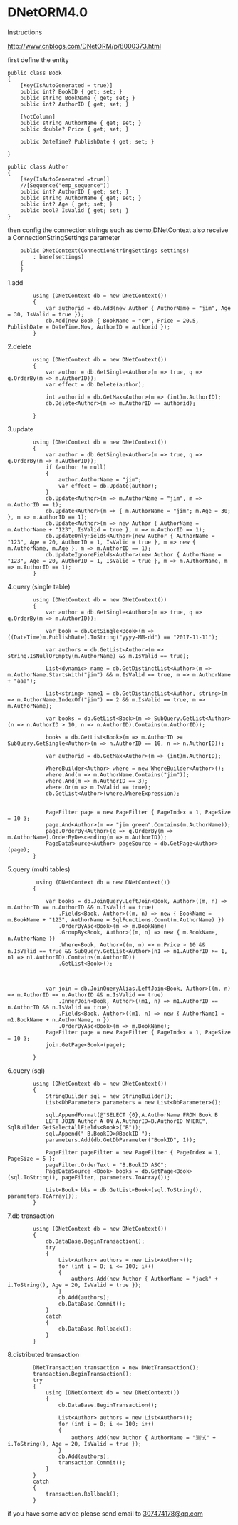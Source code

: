 # DNetORM4.0

Instructions

http://www.cnblogs.com/DNetORM/p/8000373.html

first define the entity

    public class Book
    {
        [Key(IsAutoGenerated = true)]
        public int? BookID { get; set; }
        public string BookName { get; set; }
        public int? AuthorID { get; set; }

        [NotColumn]
        public string AuthorName { get; set; }
        public double? Price { get; set; }

        public DateTime? PublishDate { get; set; }

    }

    public class Author
    {
        [Key(IsAutoGenerated =true)]
        //[Sequence("emp_sequence")]
        public int? AuthorID { get; set; }
        public string AuthorName { get; set; }
        public int? Age { get; set; }
        public bool? IsValid { get; set; }
    }
    
then config the connection strings such as demo,DNetContext also receive a ConnectionStringSettings parameter

        public DNetContext(ConnectionStringSettings settings)
            : base(settings)
        {
        }

1.add

            using (DNetContext db = new DNetContext())
            {
                var authorid = db.Add(new Author { AuthorName = "jim", Age = 30, IsValid = true });
                db.Add(new Book { BookName = "c#", Price = 20.5, PublishDate = DateTime.Now, AuthorID = authorid });
            }
            
2.delete

            using (DNetContext db = new DNetContext())
            {
                var author = db.GetSingle<Author>(m => true, q => q.OrderBy(m => m.AuthorID));
                var effect = db.Delete(author);

                int authorid = db.GetMax<Author>(m => (int)m.AuthorID);
                db.Delete<Author>(m => m.AuthorID == authorid);

            }

3.update

            using (DNetContext db = new DNetContext())
            {
                var author = db.GetSingle<Author>(m => true, q => q.OrderBy(m => m.AuthorID));
                if (author != null)
                {
                    author.AuthorName = "jim";
                    var effect = db.Update(author);
                }
                db.Update<Author>(m => m.AuthorName = "jim", m => m.AuthorID == 1);
                db.Update<Author>(m => { m.AuthorName = "jim"; m.Age = 30; }, m => m.AuthorID == 1);
                db.Update<Author>(m => new Author { AuthorName = m.AuthorName + "123", IsValid = true }, m => m.AuthorID == 1);
                db.UpdateOnlyFields<Author>(new Author { AuthorName = "123", Age = 20, AuthorID = 1, IsValid = true }, m => new { m.AuthorName, m.Age }, m => m.AuthorID == 1);
                db.UpdateIgnoreFields<Author>(new Author { AuthorName = "123", Age = 20, AuthorID = 1, IsValid = true }, m => m.AuthorName, m => m.AuthorID == 1);
            }
            
4.query (single table)

            using (DNetContext db = new DNetContext())
            {
                var author = db.GetSingle<Author>(m => true, q => q.OrderBy(m => m.AuthorID));

                var book = db.GetSingle<Book>(m => ((DateTime)m.PublishDate).ToString("yyyy-MM-dd") == "2017-11-11");

                var authors = db.GetList<Author>(m => string.IsNullOrEmpty(m.AuthorName) && m.IsValid == true);

                List<dynamic> name = db.GetDistinctList<Author>(m => m.AuthorName.StartsWith("jim") && m.IsValid == true, m => m.AuthorName + "aaa");

                List<string> name1 = db.GetDistinctList<Author, string>(m => m.AuthorName.IndexOf("jim") == 2 && m.IsValid == true, m => m.AuthorName);

                var books = db.GetList<Book>(m => SubQuery.GetList<Author>(n => n.AuthorID > 10, n => n.AuthorID).Contains(m.AuthorID));

                books = db.GetList<Book>(m => m.AuthorID >= SubQuery.GetSingle<Author>(n => n.AuthorID == 10, n => n.AuthorID));

                var authorid = db.GetMax<Author>(m => (int)m.AuthorID);

                WhereBuilder<Author> where = new WhereBuilder<Author>();
                where.And(m => m.AuthorName.Contains("jim"));
                where.And(m => m.AuthorID == 3);
                where.Or(m => m.IsValid == true);
                db.GetList<Author>(where.WhereExpression);


                PageFilter page = new PageFilter { PageIndex = 1, PageSize = 10 };
                page.And<Author>(m => "jim green".Contains(m.AuthorName));
                page.OrderBy<Author>(q => q.OrderBy(m => m.AuthorName).OrderByDescending(m => m.AuthorID));
                PageDataSource<Author> pageSource = db.GetPage<Author>(page);
            }
 5.query (multi tables)    
 
             using (DNetContext db = new DNetContext())
            {

                var books = db.JoinQuery.LeftJoin<Book, Author>((m, n) => m.AuthorID == n.AuthorID && n.IsValid == true)
                    .Fields<Book, Author>((m, n) => new { BookName = m.BookName + "123", AuthorName = SqlFunctions.Count(n.AuthorName) })
                    .OrderByAsc<Book>(m => m.BookName)
                    .GroupBy<Book, Author>((m, n) => new { m.BookName, n.AuthorName })
                    .Where<Book, Author>((m, n) => m.Price > 10 && n.IsValid == true && SubQuery.GetList<Author>(n1 => n1.AuthorID >= 1, n1 => n1.AuthorID).Contains(m.AuthorID))
                    .GetList<Book>();



                var join = db.JoinQueryAlias.LeftJoin<Book, Author>((m, n) => m.AuthorID == n.AuthorID && n.IsValid == true)
                    .InnerJoin<Book, Author>((m1, n) => m1.AuthorID == n.AuthorID && n.IsValid == true)
                    .Fields<Book, Author>((m1, n) => new { AuthorName1 = m1.BookName + n.AuthorName, n })
                    .OrderByAsc<Book>(m => m.BookName);
                PageFilter page = new PageFilter { PageIndex = 1, PageSize = 10 };
                join.GetPage<Book>(page);

            }
6.query (sql)

            using (DNetContext db = new DNetContext())
            {
                StringBuilder sql = new StringBuilder();
                List<DbParameter> parameters = new List<DbParameter>();

                sql.AppendFormat(@"SELECT {0},A.AuthorName FROM Book B 
                LEFT JOIN Author A ON A.AuthorID=B.AuthorID WHERE", SqlBuilder.GetSelectAllFields<Book>("B"));
                sql.Append(" B.BookID>@BookID ");
                parameters.Add(db.GetDbParameter("BookID", 1));

                PageFilter pageFilter = new PageFilter { PageIndex = 1, PageSize = 5 };
                pageFilter.OrderText = "B.BookID ASC";
                PageDataSource <Book> books = db.GetPage<Book>(sql.ToString(), pageFilter, parameters.ToArray());

                List<Book> bks = db.GetList<Book>(sql.ToString(), parameters.ToArray());
            }
7.db transaction

            using (DNetContext db = new DNetContext())
            {
                db.DataBase.BeginTransaction();
                try
                {
                    List<Author> authors = new List<Author>();
                    for (int i = 0; i <= 100; i++)
                    {
                        authors.Add(new Author { AuthorName = "jack" + i.ToString(), Age = 20, IsValid = true });
                    }
                    db.Add(authors);
                    db.DataBase.Commit();
                }
                catch
                {
                    db.DataBase.Rollback();
                }
            }
8.distributed transaction

            DNetTransaction transaction = new DNetTransaction();
            transaction.BeginTransaction();
            try
            {
                using (DNetContext db = new DNetContext())
                {
                    db.DataBase.BeginTransaction();

                    List<Author> authors = new List<Author>();
                    for (int i = 0; i <= 100; i++)
                    {
                        authors.Add(new Author { AuthorName = "测试" + i.ToString(), Age = 20, IsValid = true });
                    }
                    db.Add(authors);
                    transaction.Commit();
                }
            }
            catch
            {
                transaction.Rollback();
            }
if you have some advice please send email to 307474178@qq.com
